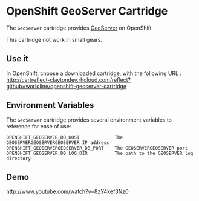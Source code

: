 # OpenShift GeoServer Cartridge

The `GeoServer` cartridge provides [GeoServer](http://www.GeoServer.com/) on OpenShift.

This cartridge not work in small gears.

## Use it

In OpenShift, choose a downloaded cartridge, with the following URL : http://cartreflect-claytondev.rhcloud.com/reflect?github=worldline/openshift-geoserver-cartridge

## Environment Variables

The `GeoServer` cartridge provides several environment variables to reference for ease
of use:

    OPENSHIFT_GEOSERVER_DB_HOST     	 	The GEOSERVERGEOSERVERGEOSERVER IP address
    OPENSHIFT_GEOSERVERGEOSERVER_DB_PORT    The GEOSERVERGEOSERVER port
    OPENSHIFT_GEOSERVER_DB_LOG_DIR   		The path to the GEOSERVER log directory

## Demo

http://www.youtube.com/watch?v=8zY4kef3Nz0
